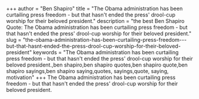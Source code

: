 +++
author = "Ben Shapiro"
title = "The Obama administration has been curtailing press freedom - but that hasn't ended the press' drool-cup worship for their beloved president."
description = "the best Ben Shapiro Quote: The Obama administration has been curtailing press freedom - but that hasn't ended the press' drool-cup worship for their beloved president."
slug = "the-obama-administration-has-been-curtailing-press-freedom---but-that-hasnt-ended-the-press-drool-cup-worship-for-their-beloved-president"
keywords = "The Obama administration has been curtailing press freedom - but that hasn't ended the press' drool-cup worship for their beloved president.,ben shapiro,ben shapiro quotes,ben shapiro quote,ben shapiro sayings,ben shapiro saying,quotes, sayings,quote, saying, motivation"
+++
The Obama administration has been curtailing press freedom - but that hasn't ended the press' drool-cup worship for their beloved president.
